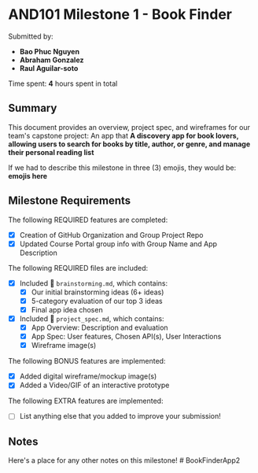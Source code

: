 <!-- (This is a comment) INSTRUCTIONS: Go through this page and fill out any **bolded** entries with their correct values.-->

# AND101 Milestone 1 - **Book Finder**

Submitted by:
- **Bao Phuc Nguyen**
- **Abraham Gonzalez**
- **Raul Aguilar-soto**

Time spent: **4** hours spent in total

## Summary

This document provides an overview, project spec, and wireframes for our team's capstone project: An app that **A discovery app for book lovers, allowing users to search for books by title, author, or genre, and manage their personal reading list**

If we had to describe this milestone in three (3) emojis, they would be: **emojis here**

## Milestone Requirements

<!-- Please be sure to change the [ ] to [x] for any features you completed.  If a feature is not checked [x], you might miss the points for that item! -->

The following REQUIRED features are completed:

- [x] Creation of GitHub Organization and Group Project Repo
- [x] Updated Course Portal group info with Group Name and App Description

The following REQUIRED files are included:

- [x] Included 📄 `brainstorming.md`, which contains:
  - [x] Our initial brainstorming ideas (6+ ideas)
  - [x] 5-category evaluation of our top 3 ideas
  - [x] Final app idea chosen
- [x] Included 📄 `project_spec.md`, which contains:
  - [x] App Overview: Description and evaluation
  - [x] App Spec: User features, Chosen API(s), User Interactions
  - [x] Wireframe image(s)

The following BONUS features are implemented:

- [X] Added digital wireframe/mockup image(s)
- [X] Added a Video/GIF of an interactive prototype

The following EXTRA features are implemented:

- [ ] List anything else that you added to improve your submission!

## Notes

Here's a place for any other notes on this milestone!
#   B o o k F i n d e r A p p 2 
 
 
